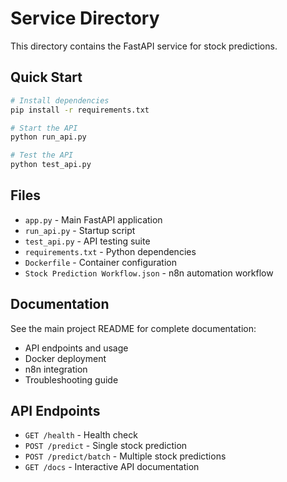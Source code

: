 # Service Directory

This directory contains the FastAPI service for stock predictions.

## Quick Start

```bash
# Install dependencies
pip install -r requirements.txt

# Start the API
python run_api.py

# Test the API
python test_api.py
```

## Files

- `app.py` - Main FastAPI application
- `run_api.py` - Startup script
- `test_api.py` - API testing suite
- `requirements.txt` - Python dependencies
- `Dockerfile` - Container configuration
- `Stock Prediction Workflow.json` - n8n automation workflow

## Documentation

See the main project README for complete documentation:
- API endpoints and usage
- Docker deployment
- n8n integration
- Troubleshooting guide

## API Endpoints

- `GET /health` - Health check
- `POST /predict` - Single stock prediction
- `POST /predict/batch` - Multiple stock predictions
- `GET /docs` - Interactive API documentation
